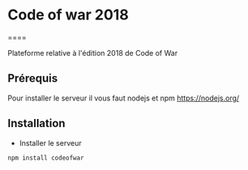 # Code of war 2018
====

Plateforme relative à l'édition 2018 de Code of War

## Prérequis
Pour installer le serveur il vous faut nodejs et npm
https://nodejs.org/


## Installation

* Installer le serveur

```shell
npm install codeofwar
```
